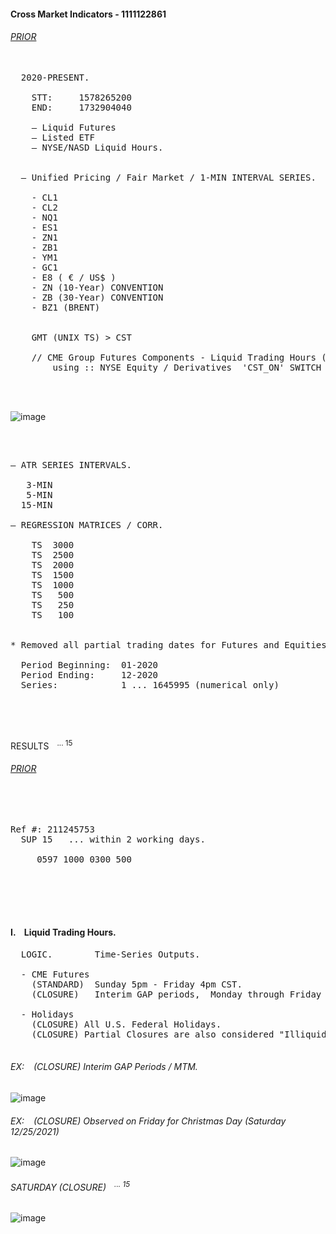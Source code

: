 
#### Cross Market Indicators - 1111122861




###### [PRIOR](https://github.com/CTRLcapX/Strategy-Metrics/blob/main/1.%20Backtesting%20Blotter.md)

<pre>

  2020-PRESENT. 
     
    STT:     1578265200
    END:     1732904040
     
    — Liquid Futures 
    — Listed ETF
    — NYSE/NASD Liquid Hours.

  
  — Unified Pricing / Fair Market / 1-MIN INTERVAL SERIES.
  
    - CL1
    - CL2
    - NQ1
    - ES1
    - ZN1
    - ZB1
    - YM1
    - GC1
    - E8 ( € / US$ ) 
    - ZN (10-Year) CONVENTION
    - ZB (30-Year) CONVENTION
    - BZ1 (BRENT)


    GMT (UNIX TS) > CST 
    
    // CME Group Futures Components - Liquid Trading Hours (Sunday - Friday) 
        using :: NYSE Equity / Derivatives  'CST_ON' SWITCH -- Liquid NYSE Trading Hours (8:30 - 3PM CST)

  
  
</pre>



    
![image](https://github.com/user-attachments/assets/fc20c568-2548-4932-bb24-fce3fa193586)



</br>

<pre>

— ATR SERIES INTERVALS.
  
   3-MIN
   5-MIN
  15-MIN

— REGRESSION MATRICES / CORR.

    TS  3000
    TS  2500
    TS  2000
    TS  1500
    TS  1000
    TS   500
    TS   250
    TS   100


* Removed all partial trading dates for Futures and Equities / no gaps.
  
  Period Beginning:  01-2020
  Period Ending:     12-2020
  Series:            1 ... 1645995 (numerical only)
                                   
</pre>


<performance metrics courtesy of compuboxes>
  
</br>

<they are boxes>

<br>


RESULTS <sup> &ensp; ...  15</sup>
###### [PRIOR](https://github.com/CTRLcapX/Strategy-Metrics/blob/main/1.%20Backtesting%20Blotter.md)

</br>


</br>




<pre>
Ref #: 211245753
  SUP 15   ... within 2 working days.
  
     0597 1000 0300 500
  
</pre>

</br> </br> </br> 


#### I. &ensp; Liquid Trading Hours.

<pre>
  LOGIC.        Time-Series Outputs.
  
  - CME Futures 
    (STANDARD)  Sunday 5pm - Friday 4pm CST.
    (CLOSURE)   Interim GAP periods,  Monday through Friday 4-5pm CST.
    
  - Holidays
    (CLOSURE) All U.S. Federal Holidays.
    (CLOSURE) Partial Closures are also considered "Illiquid".
  
</pre>


###### EX: &ensp; (CLOSURE) Interim GAP Periods / MTM.

![image](https://github.com/user-attachments/assets/28f9fe89-be45-4531-8831-8d64e0143dbd)

###### EX: &ensp; (CLOSURE) Observed on Friday for Christmas Day (Saturday 12/25/2021)

![image](https://github.com/user-attachments/assets/9c418188-1dd2-4927-a477-6fee5d764c75)



###### SATURDAY (CLOSURE)  <sup> &ensp; ...  15</sup>

![image](https://github.com/user-attachments/assets/76feba06-3ffc-415c-a7af-aa170466e0b9)
